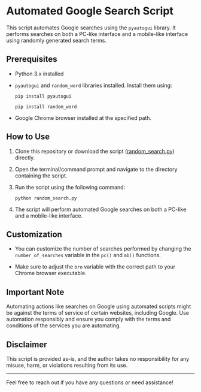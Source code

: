 # Automated Google Search Script

This script automates Google searches using the `pyautogui` library. It performs searches on both a PC-like interface and a mobile-like interface using randomly generated search terms.

## Prerequisites

- Python 3.x installed
- `pyautogui` and `random_word` libraries installed. Install them using:

    ```
    pip install pyautogui
    ```
    ```
    pip install random_word
    ```

- Google Chrome browser installed at the specified path.

## How to Use

1. Clone this repository or download the script ([random_search.py](/random_search.py)) directly.

2. Open the terminal/command prompt and navigate to the directory containing the script.

3. Run the script using the following command:

    ```
    python random_search.py
    ```

4. The script will perform automated Google searches on both a PC-like and a mobile-like interface.

## Customization

- You can customize the number of searches performed by changing the `number_of_searches` variable in the `pc()` and `mb()` functions.

- Make sure to adjust the `bro` variable with the correct path to your Chrome browser executable.

## Important Note

Automating actions like searches on Google using automated scripts might be against the terms of service of certain websites, including Google. Use automation responsibly and ensure you comply with the terms and conditions of the services you are automating.

## Disclaimer

This script is provided as-is, and the author takes no responsibility for any misuse, harm, or violations resulting from its use.

---

Feel free to reach out if you have any questions or need assistance!
